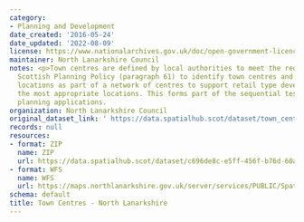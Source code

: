 ```yaml
---
category:
- Planning and Development
date_created: '2016-05-24'
date_updated: '2022-08-09'
license: https://www.nationalarchives.gov.uk/doc/open-government-licence/version/3/
maintainer: North Lanarkshire Council
notes: <p>Town centres are defined by local authorities to meet the requirement of
  Scottish Planning Policy (paragraph 61) to identify town centres and other retail
  locations as part of a network of centres to support retail type development in
  the most appropriate locations. This forms part of the sequential test in assessing
  planning applications.                                                                                                                                                                                                                                                                                                                                                                                                                                                                                                                                                                                                                                                                                                                                                                                                                                                                                                                                                                                                                                                                                                                                                                                                                                                                                                                                                                                                                                                                                                                                                                                                                                                                                                                      </p>
organization: North Lanarkshire Council
original_dataset_link: ' https://data.spatialhub.scot/dataset/town_centres-nl'
records: null
resources:
- format: ZIP
  name: ZIP
  url: https://data.spatialhub.scot/dataset/c696de8c-e5ff-456f-b76d-60aa8f488e55/resource/190bd842-14bd-4dfc-adeb-220145e0c242/download/nlc-town-centres.zip
- format: WFS
  name: WFS
  url: https://maps.northlanarkshire.gov.uk/server/services/PUBLIC/SpatialHubLayers/MapServer/WFSServer
schema: default
title: Town Centres - North Lanarkshire
---
```

